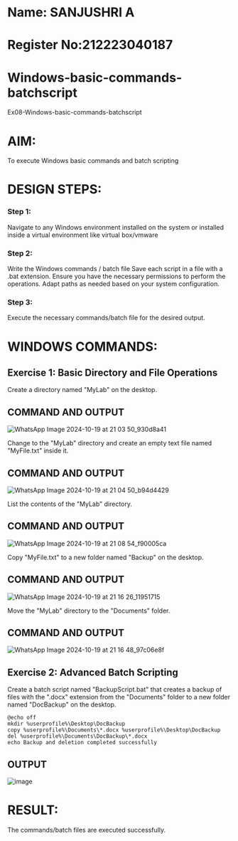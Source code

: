 # Name: SANJUSHRI A
# Register No:212223040187
# Windows-basic-commands-batchscript
Ex08-Windows-basic-commands-batchscript

# AIM:
To execute Windows basic commands and batch scripting

# DESIGN STEPS:

### Step 1:

Navigate to any Windows environment installed on the system or installed inside a virtual environment like virtual box/vmware 

### Step 2:

Write the Windows commands / batch file
Save each script in a file with a .bat extension.
Ensure you have the necessary permissions to perform the operations.
Adapt paths as needed based on your system configuration.
### Step 3:

Execute the necessary commands/batch file for the desired output. 




# WINDOWS COMMANDS:
## Exercise 1: Basic Directory and File Operations
Create a directory named "MyLab" on the desktop.


## COMMAND AND OUTPUT
![WhatsApp Image 2024-10-19 at 21 03 50_930d8a41](https://github.com/user-attachments/assets/04af23c9-8c9c-4b72-b3ad-53e25f7f63cf)


Change to the "MyLab" directory and create an empty text file named "MyFile.txt" inside it.


## COMMAND AND OUTPUT
![WhatsApp Image 2024-10-19 at 21 04 50_b94d4429](https://github.com/user-attachments/assets/2de17462-3202-42f4-bebb-65358cc1f022)


List the contents of the "MyLab" directory.


## COMMAND AND OUTPUT
![WhatsApp Image 2024-10-19 at 21 08 54_f90005ca](https://github.com/user-attachments/assets/d6d60ca5-e94b-44fd-aea1-37ba330c9195)

Copy "MyFile.txt" to a new folder named "Backup" on the desktop.

## COMMAND AND OUTPUT
![WhatsApp Image 2024-10-19 at 21 16 26_11951715](https://github.com/user-attachments/assets/bcabb224-9d97-4498-820c-63bd627f32cd)


Move the "MyLab" directory to the "Documents" folder.


## COMMAND AND OUTPUT
![WhatsApp Image 2024-10-19 at 21 16 48_97c06e8f](https://github.com/user-attachments/assets/e61f197b-24a4-4515-89af-e2de760476f2)



## Exercise 2: Advanced Batch Scripting
Create a batch script named "BackupScript.bat" that creates a backup of files with the ".docx" extension from the "Documents" folder to a new folder named "DocBackup" on the desktop.

```
@echo off
mkdir %userprofile%\Desktop\DocBackup
copy %userprofile%\Documents\*.docx %userprofile%\Desktop\DocBackup
del %userprofile%\Documents\DocBackup\*.docx
echo Backup and deletion completed successfully
```






## OUTPUT
![image](https://github.com/user-attachments/assets/901d3631-07e1-439b-8738-58b3c2d13530)








# RESULT:
The commands/batch files are executed successfully.
